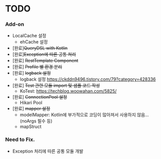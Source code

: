 # TODO

### Add-on
- LocalCache 설정
    - ehCache 설정
- [완료]~~QueryDSL with Kotlin~~
- [완료]~~Exception에 따른 공통 처리~~
- [완료] ~~RestTemplate Component~~
- [완료] ~~Profile 별 환경 분리~~
- [완료] ~~logback 설정~~
  - logback 설정 https://ckddn9496.tistory.com/79?category=428336
- [완료] ~~Test 관련 모듈 import 및 샘플 코드 작성~~
  - KoTest: https://techblog.woowahan.com/5825/
- [완료] ~~ConnectionPool 설정~~
  - Hikari Pool
- [완료] ~~mapper 설정~~
  - modelMapper: Kotlin에 부가적으로 코딩이 많아져서 사용하지 않음...(noArgs 필수 등)
  - mapStruct

### Need to Fix.
- Exception 처리에 따른 공통 모듈 개발